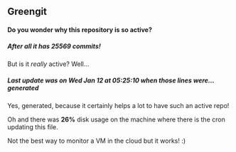 ## Greengit

#### Do you wonder why this repository is so active?

##### After all it has 25569 commits!

But is it *really* active? Well...

##### Last update was on Wed Jan 12 at 05:25:10 when those lines were... generated

Yes, generated, because it certainly helps a lot to have such an active repo!

Oh and there was **26%** disk usage on the machine
where there is the cron updating this file.

Not the best way to monitor a VM in the cloud but it works! :)
